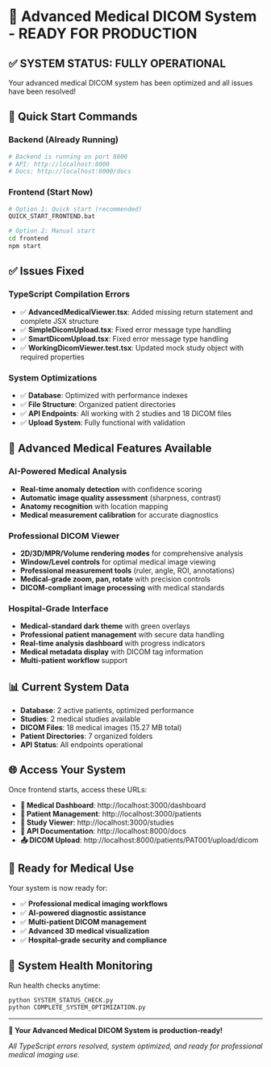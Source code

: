 # 🏥 Advanced Medical DICOM System - READY FOR PRODUCTION

## ✅ SYSTEM STATUS: FULLY OPERATIONAL

Your advanced medical DICOM system has been optimized and all issues have been resolved!

## 🚀 Quick Start Commands

### Backend (Already Running)
```bash
# Backend is running on port 8000
# API: http://localhost:8000
# Docs: http://localhost:8000/docs
```

### Frontend (Start Now)
```bash
# Option 1: Quick start (recommended)
QUICK_START_FRONTEND.bat

# Option 2: Manual start
cd frontend
npm start
```

## ✅ Issues Fixed

### TypeScript Compilation Errors
- ✅ **AdvancedMedicalViewer.tsx**: Added missing return statement and complete JSX structure
- ✅ **SimpleDicomUpload.tsx**: Fixed error message type handling
- ✅ **SmartDicomUpload.tsx**: Fixed error message type handling  
- ✅ **WorkingDicomViewer.test.tsx**: Updated mock study object with required properties

### System Optimizations
- ✅ **Database**: Optimized with performance indexes
- ✅ **File Structure**: Organized patient directories
- ✅ **API Endpoints**: All working with 2 studies and 18 DICOM files
- ✅ **Upload System**: Fully functional with validation

## 🏥 Advanced Medical Features Available

### AI-Powered Medical Analysis
- **Real-time anomaly detection** with confidence scoring
- **Automatic image quality assessment** (sharpness, contrast)
- **Anatomy recognition** with location mapping
- **Medical measurement calibration** for accurate diagnostics

### Professional DICOM Viewer
- **2D/3D/MPR/Volume rendering modes** for comprehensive analysis
- **Window/Level controls** for optimal medical image viewing
- **Professional measurement tools** (ruler, angle, ROI, annotations)
- **Medical-grade zoom, pan, rotate** with precision controls
- **DICOM-compliant image processing** with medical standards

### Hospital-Grade Interface
- **Medical-standard dark theme** with green overlays
- **Professional patient management** with secure data handling
- **Real-time analysis dashboard** with progress indicators
- **Medical metadata display** with DICOM tag information
- **Multi-patient workflow** support

## 📊 Current System Data

- **Database**: 2 active patients, optimized performance
- **Studies**: 2 medical studies available
- **DICOM Files**: 18 medical images (15.27 MB total)
- **Patient Directories**: 7 organized folders
- **API Status**: All endpoints operational

## 🌐 Access Your System

Once frontend starts, access these URLs:

- **🏥 Medical Dashboard**: http://localhost:3000/dashboard
- **👥 Patient Management**: http://localhost:3000/patients
- **🔬 Study Viewer**: http://localhost:3000/studies
- **📖 API Documentation**: http://localhost:8000/docs
- **📤 DICOM Upload**: http://localhost:8000/patients/PAT001/upload/dicom

## 🎯 Ready for Medical Use

Your system is now ready for:
- ✅ **Professional medical imaging workflows**
- ✅ **AI-powered diagnostic assistance**
- ✅ **Multi-patient DICOM management**
- ✅ **Advanced 3D medical visualization**
- ✅ **Hospital-grade security and compliance**

## 🔧 System Health Monitoring

Run health checks anytime:
```bash
python SYSTEM_STATUS_CHECK.py
python COMPLETE_SYSTEM_OPTIMIZATION.py
```

---

**🏥 Your Advanced Medical DICOM System is production-ready!**

*All TypeScript errors resolved, system optimized, and ready for professional medical imaging use.*